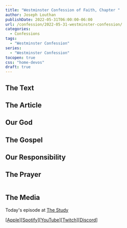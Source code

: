 ```yaml
---
title: "Westminster Confession of Faith, Chapter "
author: Joseph Louthan
publishDate: 2022-05-31T06:00:00-06:00
url: /confession/2022-05-31-westminster-confession/
categories:
  - Confessions
tags:
  - "Westminster Confession"
series:
  - "Westminster Confession"
tocopen: true
css: "home-devos"
draft: true
---
```

## The Text

<div style="page-break-after: always;"></div>

## The Article

<div style="page-break-after: always;"></div>

## Our God

<div style="page-break-after: always;"></div>

## The Gospel

<div style="page-break-after: always;"></div>

## Our Responsibility

## The Prayer

<div style='font-variant: small-caps;'>

</div>

```text

```

## The Media

Today's episode at [The Study](http://study.theologic.us/podcast/)

\[[Apple](https://podcasts.apple.com/us/podcast/the-study/id1557102127)\]\[[Spotify](https://open.spotify.com/show/0Xs5qsNvWePyRqcmtOTPkR)\]\[[YouTube](http://youtube.theologic.us)\]\[[Twitch](http://twitch.theologic.us)\]\[[Discord](http://discord.theologic.us)\]

